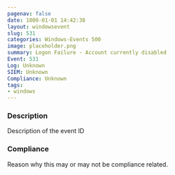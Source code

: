```yaml
---
pagenav: false
date: 1800-01-01 14:42:38
layout: windowsevent
slug: 531
categories: Windows-Events 500
image: placeholder.png
summary: Logon Failure - Account currently disabled
Event: 531
Log: Unknown
SIEM: Unknown
Compliance: Unknown
tags:
- windows
---
```


### Description

Description of the event ID

### Compliance

Reason why this may or may not be compliance related.
